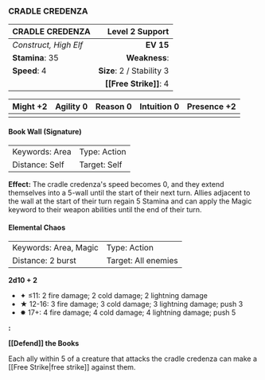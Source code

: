 ### CRADLE CREDENZA

| CRADLE CREDENZA       |       **Level 2 Support** |
| :-------------------- | ------------------------: |
| *Construct, High Elf* |                 **EV 15** |
| **Stamina**: 35       |             **Weakness**: |
| **Speed**: 4          | **Size**: 2 / Stability 3 |
|                       |    **[[Free Strike]]**: 4 |

| **Might** +2 | **Agility** 0 | **Reason** 0 | **Intuition** 0 | **Presence** +2 |
| ------------ | ------------- | ------------ | --------------- | --------------- |
|              |               |              |                 |                 |

#### Book Wall (Signature)

|                |              |
| :------------- | :----------- |
| Keywords: Area | Type: Action |
| Distance: Self | Target: Self |

**Effect:** The cradle credenza's speed becomes 0, and they extend themselves into a 5-wall until the start of their next turn. Allies adjacent to the wall at the start of their turn regain 5 Stamina and can apply the Magic keyword to their weapon abilities until the end of their turn.

#### Elemental Chaos

|                       |                     |
| :-------------------- | :------------------ |
| Keywords: Area, Magic | Type: Action        |
| Distance: 2 burst     | Target: All enemies |

**2d10 + 2**

- ✦ ≤11: 2 fire damage; 2 cold damage; 2 lightning damage
- ★ 12-16: 3 fire damage; 3 cold damage; 3 lightning damage; push 3
- ✸ 17+: 4 fire damage; 4 cold damage; 4 lightning damage; push 5

**:**

**[[Defend]] the Books**

Each ally within 5 of a creature that attacks the cradle credenza can make a [[Free Strike|free strike]] against them.
